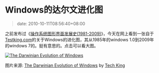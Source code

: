 # Windows的达尔文进化图
>date: 2010-10-11T08:56:40+08:00


之前发布过《[操作系统图形界面发展史(1981-2009)](https://coolshell.cn/articles/105.html)》，今天在网上看到一张自于[Testking.com](http://testking.com/)的关于Windows的进化图，其从1985年的windows 1.0到2009年的windows 7的。挺有意思的。点击可以看大图。


[![The Darwinian Evolution of Windows](http://www.testking.com/techking/wp-content/uploads/2010/10/W_600.jpg)](http://www.testking.com/techking/infographics/the-darwinian-evolution-of-windows-infographic/)


图片来源: [The Darwinian Evolution of Windows](http://www.testking.com/techking/infographics/the-darwinian-evolution-of-windows-infographic/) by [Tech King](http://www.testking.com/techking/)


